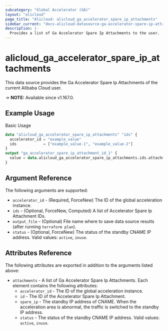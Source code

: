 ```yaml
---
subcategory: "Global Accelerator (GA)"
layout: "alicloud"
page_title: "Alicloud: alicloud_ga_accelerator_spare_ip_attachments"
sidebar_current: "docs-alicloud-datasource-ga-accelerator-spare-ip-attachments"
description: |-
  Provides a list of Ga Accelerator Spare Ip Attachments to the user.
---
```


# alicloud_ga_accelerator_spare_ip_attachments

This data source provides the Ga Accelerator Spare Ip Attachments of the current Alibaba Cloud user.

-> **NOTE:** Available since v1.167.0.

## Example Usage

Basic Usage

```terraform
data "alicloud_ga_accelerator_spare_ip_attachments" "ids" {
  accelerator_id = "example_value"
  ids            = ["example_value-1", "example_value-2"]
}
output "ga_accelerator_spare_ip_attachment_id_1" {
  value = data.alicloud_ga_accelerator_spare_ip_attachments.ids.attachments.0.id
}
```

## Argument Reference

The following arguments are supported:

* `accelerator_id` - (Required, ForceNew) The ID of the global acceleration instance.
* `ids` - (Optional, ForceNew, Computed)  A list of Accelerator Spare Ip Attachment IDs.
* `output_file` - (Optional) File name where to save data source results (after running `terraform plan`).
* `status` - (Optional, ForceNew) The status of the standby CNAME IP address. Valid values: `active`, `inuse`.

## Attributes Reference

The following attributes are exported in addition to the arguments listed above:

* `attachments` - A list of Ga Accelerator Spare Ip Attachments. Each element contains the following attributes:
  * `accelerator_id` - The ID of the global acceleration instance.
  * `id` - The ID of the Accelerator Spare Ip Attachment.
  * `spare_ip` - The standby IP address of CNAME. When the acceleration area is abnormal, the traffic is switched to the standby IP address.
  * `status` - The status of the standby CNAME IP address. Valid values: `active`, `inuse`.